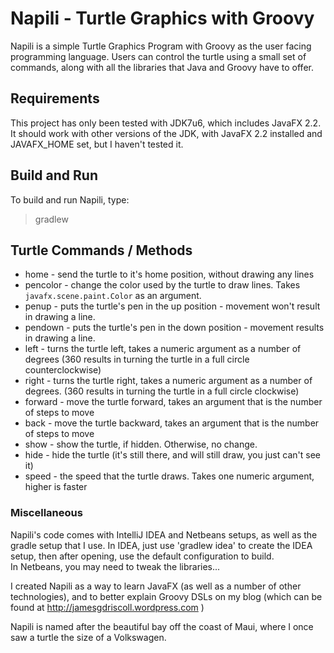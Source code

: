 # Napili - Turtle Graphics with Groovy

Napili is a simple Turtle Graphics Program with Groovy as the user facing programming language.   Users can control
the turtle using a small set of commands, along with all the libraries that Java and Groovy have to offer.

## Requirements

This project has only been tested with JDK7u6, which includes JavaFX 2.2.  It should work with other versions of the JDK,
with JavaFX 2.2 installed and JAVAFX_HOME set, but I haven't tested it.

## Build and Run

To build and run Napili, type:
> gradlew


## Turtle Commands / Methods

* home - send the turtle to it's home position, without drawing any lines
* pencolor -  change the color used by the turtle to draw lines.
  Takes `javafx.scene.paint.Color` as an argument.
* penup - puts the turtle's pen in the up position - movement won't result in drawing
   a line.
* pendown - puts the turtle's pen in the down position - movement
   results in drawing a line.
* left - turns the turtle left, takes a numeric argument as a number
   of degrees (360 results in turning the turtle in a full circle
   counterclockwise)
* right - turns the turtle right, takes a numeric argument as a
   number of degrees. (360 results in turning the turtle in a full
   circle clockwise)
* forward - move the turtle forward, takes an argument that is the
   number of steps to move
* back - move the turtle backward, takes an argument that is the number
   of steps to move
* show - show the turtle, if hidden. Otherwise, no change.
* hide - hide the turtle (it's still there, and will still draw, you
   just can't see it)
* speed - the speed that the turtle draws.  Takes one numeric argument,
   higher is faster

### Miscellaneous

Napili's code comes with IntelliJ IDEA and Netbeans setups, as well as the gradle setup that I use.  In IDEA, 
just use 'gradlew idea' to create the IDEA setup, then after opening, use the default configuration to build.  
In Netbeans, you may need to tweak the libraries...

I created Napili as a way to learn JavaFX (as well as a number of other technologies), and to better explain Groovy
DSLs on my blog (which can be found at http://jamesgdriscoll.wordpress.com )

Napili is named after the beautiful bay off the coast of Maui, where I once saw a turtle the size of a Volkswagen.
